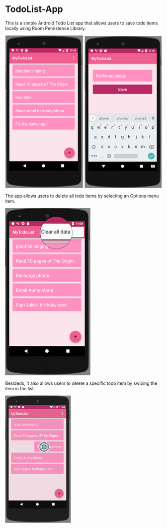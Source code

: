 # TodoList-App

This is a simple Android Todo List app that allows users to save todo items locally using Room Persistence Library.
<p><img src="https://github.com/Elenaires/TodoList-App/blob/master/images/AddItem.png"/></p>

The app allows users to delete all todo items by selecting an Options menu item.
<p><img src="https://github.com/Elenaires/TodoList-App/blob/master/images/DeleteAll.png"/></p>

Besideds, it also allows users to delete a specific todo item by swiping the item in the list.
<p><img src="https://github.com/Elenaires/TodoList-App/blob/master/images/DeleteSingle.png"/></p>

